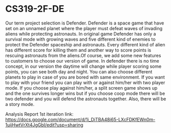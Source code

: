 # CS319-2F-DE
  Our term project selection is Defender. Defender is a space game that have set on an unnamed planet where the player must defeat waves of invading aliens while protecting astronauts. In original game Defender has only a survival mode with growing waves and five different kind of enemies to protect the Defender spaceship and astronauts. Every different kind of alien has different score for killing them and another way to score points is rescuing astronauts from the aliens.Of course, we add some new features to customers to choose our version of game. In defender there is no time concept, in our version the daytime will change while player scoring some points, you can see both day and night.  You can also choose different planets to play in case of you are bored with same environment. If you want to play with your friend you can play with or against him/her with two player mode. If you choose play against him/her, a split screen game shows up and the one survives longer wins but if you choose coop mode there will be two defender and you will defend the astronauts together. Also, there will be a story mode.

Analysis Report 1st iteration link:
https://docs.google.com/document/d/1i_DiTBA48i65-LXcFDKfEWn0m-1uijHwtVrXt4JgGbI/edit?usp=sharing
